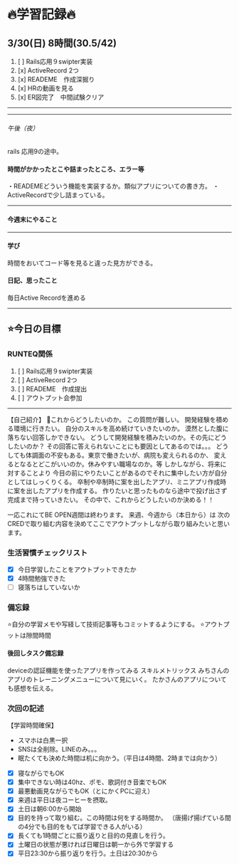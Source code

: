 # 🔥学習記録🔥
## 3/30(日) 8時間(30.5/42)
1. [ ] Rails応用９swipter実装
2. [x] ActiveRecord 2つ
3. [x] READEME　作成深掘り
4. [x] HRの動画を見る
5. [x] ER図完了　中間試験クリア
***

***
###### 午後（夜）
rails 応用9の途中。

#### 時間がかかったとこや詰まったところ、エラー等
・READEMEどういう機能を実装するか。類似アプリについての書き方。
・ActiveRecordで少し詰まっている。

***
#### 今週末にやること

***
#### 学び
時間をおいてコード等を見ると違った見方ができる。


#### 日記、思ったこと
毎日Active Recordを進める
***
## ⭐️今日の目標
### RUNTEQ関係
1. [ ] Rails応用９swipter実装
2. [ ] ActiveRecord 2つ
3. [ ] READEME　作成提出
4. [ ] アウトプット会参加


***

【自己紹介】
🔶これからどうしたいのか。
この質問が難しい。
開発経験を積める環境に行きたい。
自分のスキルを高め続けていきたいのか。
漠然とした腹に落ちない回答しかできない。
どうして開発経験を積みたいのか。その先にどうしたいのか？
その回答に答えられないことにも要因としてあるのでは。。。
どうしても体調面の不安もある。東京で働きたいが、病院も変えられるのか、
変えるとなるとどこがいいのか。休みやすい職場なのか。等
しかしながら、将来に対することより
今目の前にやりたいことがあるのでそれに集中したい方が自分としてはしっくりくる。
卒制や卒制時に案を出したアプリ、ミニアプリ作成時に案を出したアプリを作成する。
作りたいと思ったものなら途中で投げ出さず完成まで持っていきたい。
その中で、これからどうしたいのか決める！！

一応これにてBE OPEN週間は終わります。
来週、今週から（本日から）は
次のCREDで取り組む内容を決めてここでアウトプットしながら取り組みたいと思います。

### 生活習慣チェックリスト
- [x] 今日学習したことをアウトプットできたか
- [x] 4時間勉強できた
- [ ] 寝落ちはしていないか

### 備忘録
⭐️自分の学習メモや写経して技術記事等もコミットするようにする。
⭐️アウトプットは隙間時間

#### 後回しタスク備忘録
deviceの認証機能を使ったアプリを作ってみる
スキルメトリックス
みちさんのアプリのトレーニングメニューについて見にいく。
たかさんのアプリについても感想を伝える。



### 次回の記述
【学習時間確保】
- スマホは白黒一択
- SNSは全削除。LINEのみ。。。
- 眠たくても決めた時間は机に向かう。（平日は4時間、2時までは向かう）
- [x] 寝ながらでもOK
- [x] 集中できない時は40hz、ポモ、歌詞付き音楽でもOK
- [x] 最悪動画見ながらでもOK（とにかくPCに迎え）
- [x] 来週は平日は夜コーヒーを摂取。
- [x] 土日は朝6:00から開始
- [x] 目的を持って取り組む。この時間は何をする時間か。
（唐揚げ揚げている間の4分でも目的をもてば学習できる人がいる）
- [x] 長くても1時間ごとに振り返りと目的の見直しを行う。
- [x] 土曜日の状態が悪ければ日曜日は朝一から外で学習する
- [x] 平日23:30から振り返りを行う。土日は20:30から
